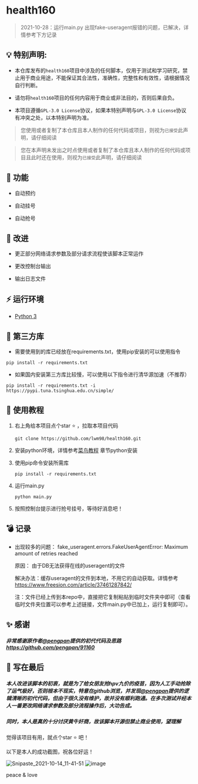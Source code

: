 # health160

> 2021-10-28：运行main.py 出现fake-useragent报错的问题，已解决，详情参考下方记录

## 💡 特别声明:

* 本仓库发布的`health160`项目中涉及的任何脚本，仅用于测试和学习研究，禁止用于商业用途，不能保证其合法性，准确性，完整性和有效性，请根据情况自行判断。

* 请勿将`health160`项目的任何内容用于商业或非法目的，否则后果自负。

* 本项目遵循`GPL-3.0 License`协议，如果本特别声明与`GPL-3.0 License`协议有冲突之处，以本特别声明为准。

>  您使用或者复制了本仓库且本人制作的任何代码或项目，则视为`已接受`此声明，请仔细阅读

> 您在本声明未发出之时点使用或者复制了本仓库且本人制作的任何代码或项目且此时还在使用，则视为`已接受`此声明，请仔细阅读



## 🌱 功能

- 自动预约

- 自动挂号

- 自动抢号



## :art: 改进

- 更正部分网络请求参数及部分请求流程使该脚本正常运作

- 更改控制台输出

- 输出日志文件



## ⚡️ 运行环境



-  [Python 3](https://www.python.org/)



## :whale: 第三方库



- 需要使用到的库已经放在requirements.txt，使用pip安装的可以使用指令  

```
pip install -r requirements.txt
```

- 如果国内安装第三方库比较慢，可以使用以下指令进行清华源加速（不推荐）

```
pip install -r requirements.txt -i https://pypi.tuna.tsinghua.edu.cn/simple/
```


## 🖖 使用教程

1. 右上角给本项目点个star :star: ，拉取本项目代码

   `git clone https://github.com/lwm98/health160.git`

2. 安装python环境，详情参考[菜鸟教程](https://www.runoob.com/python/python-install.html) 章节python安装

3. 使用pip命令安装所需库

   `pip install -r requirements.txt`

4. 运行main.py 

   `python main.py`

5. 按照控制台提示进行抢号挂号，等待好消息吧！

## :bomb: 记录

- 出现较多的问题： fake_useragent.errors.FakeUserAgentError: Maximum amount of retries reached

  原因： 由于DB无法获得在线的useragent的文件

  解决办法：缓存useragent的文件到本地，不用它的自动获取。详情参考 https://www.freesion.com/article/37461287842/

  注：文件已经上传到本repo中，直接把它复制粘贴到临时文件夹中即可（查看临时文件夹位置可以参考上述链接，文件main.py中已加上，运行复制即可）。

## :sparkles: 感谢

##### 非常感谢原作者[@pengpan](https://github.com/pengpan)提供的初代代码及思路 https://github.com/pengpan/91160 



## :pencil: 写在最后

##### 本人改进该脚本的初衷，就是为了给女朋友抢hpv九价的疫苗，因为人工手动抢除了运气极好，否则根本不现实，特意在github浏览，并发现[@pengpan](https://github.com/pengpan)提供的逻辑清晰的初代代码，但由于很久没有维护，故并没有顺利跑通。在多次测试并经本人一番更改网络请求参数及部分流程操作后，大功告成。

##### 同时，本人是真的十分讨厌黄牛奸商，故该脚本开源但禁止商业使用，望理解

觉得该项目有用，就点个star :star: 吧！

以下是本人的成功截图，祝各位好运！


![Snipaste_2021-10-14_11-41-51](https://user-images.githubusercontent.com/48340898/137247678-4dcc34d5-422e-4aec-949d-d6bc48616379.png)
![image](https://user-images.githubusercontent.com/48340898/137247727-bae5648a-e30e-4995-92d0-da17a668e647.png)

peace & love
